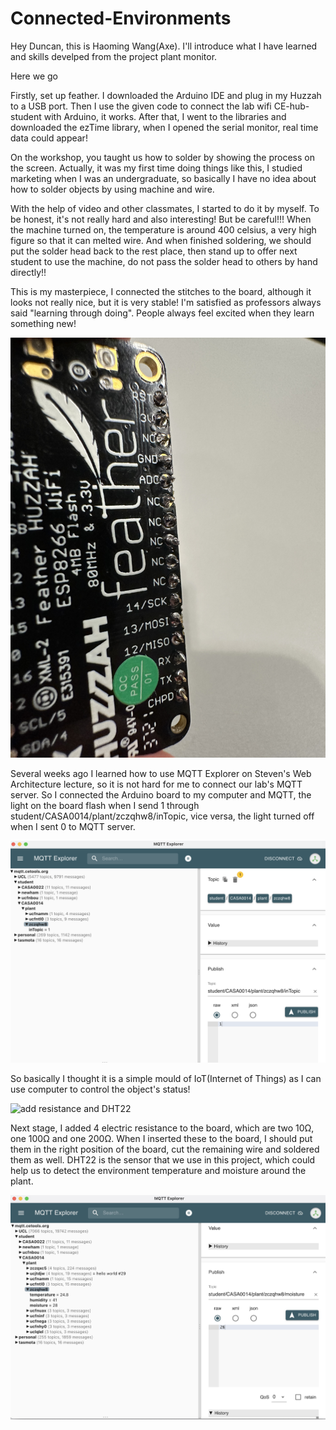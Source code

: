 # Connected-Environments
Hey Duncan, this is Haoming Wang(Axe). I'll introduce what I have learned and skills develped from the project plant monitor.

Here we go

Firstly, set up feather. I downloaded the Arduino IDE and plug in my Huzzah to a USB port.
Then I use the given code to connect the lab wifi CE-hub-student with Arduino, it works.
After that, I went to the libraries and downloaded the ezTime library, when I opened the serial monitor, real time data could appear!

On the workshop, you taught us how to solder by showing the process on the screen. Actually, it was my first time doing things like this, I studied marketing when I was an undergraduate, so basically I have no idea about how to solder objects by using machine and wire.

With the help of video and other classmates, I started to do it by myself. To be honest, it's not really hard and also interesting! 
But be careful!!! 
When the machine turned on, the temperature is around 400 celsius, a very high figure so that it can melted wire. And when finished soldering, we should put the solder head back to the rest place, then stand up to offer next student to use the machine, do not pass the solder head to others by hand directly!!

This is my masterpiece, I connected the stitches to the board, although it looks not really nice, but it is very stable! I'm satisfied as professors always said "learning through doing". People always feel excited when they learn something new!

![soldering](/pictures/soldering.jpg)

Several weeks ago I learned how to use MQTT Explorer on Steven's Web Architecture lecture, so it is not hard for me to connect our lab's MQTT server. So I connected the Arduino board to my computer and MQTT, the light on the board flash when I send 1 through student/CASA0014/plant/zczqhw8/inTopic, vice versa, the light turned off when I sent 0 to MQTT server.

![MQTT-inTopic](/pictures/MQTT-inTopic.jpg)

So basically I thought it is a simple mould of IoT(Internet of Things) as I can use computer to control the object's status!

![add resistance and DHT22](/pictures/add-resistance-and-DHT22.jpg)

Next stage, I added 4 electric resistance to the board, which are two 10Ω, one 100Ω and one 200Ω. When I inserted these to the board, I should put them in the right position of the board, cut the remaining wire and soldered them as well. DHT22 is the sensor that we use in this project, which could help us to detect the environment temperature and moisture around the plant.

![MQTT-Explorer](/pictures/MQTT-Explorer.jpg)

